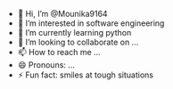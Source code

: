- 👋 Hi, I’m @Mounika9164
- 👀 I’m interested in software engineering 
- 🌱 I’m currently learning python
- 💞️ I’m looking to collaborate on ...
- 📫 How to reach me ...
- 😄 Pronouns: ...
- ⚡ Fun fact:  smiles at tough situations

<!---
Mounika9164/Mounika9164 is a ✨ special ✨ repository because its `README.md` (this file) appears on your GitHub profile.
You can click the Preview link to take a look at your changes.
--->
